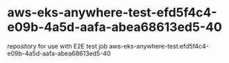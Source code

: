 # aws-eks-anywhere-test-efd5f4c4-e09b-4a5d-aafa-abea68613ed5-40
repository for use with E2E test job aws-eks-anywhere-test:efd5f4c4-e09b-4a5d-aafa-abea68613ed5-40
